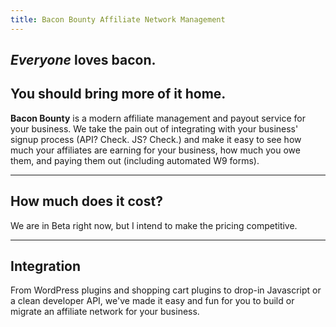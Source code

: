 ```yaml
---
title: Bacon Bounty Affiliate Network Management
---
```


<section id="hero">

# *Everyone* loves bacon.
# You should bring more of it home.

</section>
<section>

**Bacon Bounty** is a modern affiliate management and payout service for your business. We take the pain out of
integrating with your business' signup process (API? Check. JS? Check.) and make it easy to see how much your affiliates
are earning for your business, how much you owe them, and paying them out (including automated W9 forms).

***

## How much does it cost?

We are in Beta right now, but I intend to make the pricing competitive.

***

## Integration

From WordPress plugins and shopping cart plugins to drop-in Javascript or a clean developer API, we've made it easy and
fun for you to build or migrate an affiliate network for your business.

</section>
